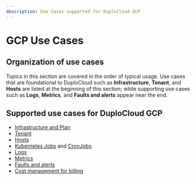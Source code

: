 ```yaml
---
description: Use Cases supported for DuploCloud GCP
---
```


# GCP Use Cases

## Organization of use cases

Topics in this section are covered in the order of typical usage. Use cases that are foundational to DuploCloud such as **Infrastructure**, **Tenant**, and **Hosts** are listed at the beginning of this section; while supporting use cases such as **Logs**, **Metrics**, and **Faults and alerts** appear near the end.&#x20;

## Supported use cases for DuploCloud GCP

* [Infrastructure and Plan](broken-reference)
* [Tenant](tenant-environment/)
* [Hosts](hosts-vms.md)
* [Kubernetes Jobs](../../kubernetes-overview/jobs.md) and [CronJobs](../../kubernetes-overview/cronjobs.md)
* [Logs](../../diagnostics-overview/logs.md)
* [Metrics](../../diagnostics-overview/monitoring/)
* [Faults and alerts](../../diagnostics-overview/faults-and-alarms/)
* [Cost management for billing](cost-management/)
